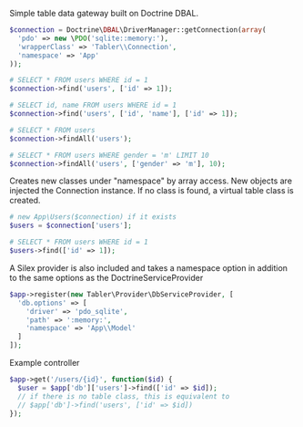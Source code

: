 Simple table data gateway built on Doctrine DBAL.

```php
$connection = Doctrine\DBAL\DriverManager::getConnection(array(
  'pdo' => new \PDO('sqlite::memory:'),
  'wrapperClass' => 'Tabler\\Connection',
  'namespace' => 'App'
));

# SELECT * FROM users WHERE id = 1
$connection->find('users', ['id' => 1]);

# SELECT id, name FROM users WHERE id = 1
$connection->find('users', ['id', 'name'], ['id' => 1]);

# SELECT * FROM users
$connection->findAll('users');

# SELECT * FROM users WHERE gender = 'm' LIMIT 10
$connection->findAll('users', ['gender' => 'm'], 10);
```

Creates new classes under "namespace" by array access.
New objects are injected the Connection instance.
If no class is found, a virtual table class is created.

```php
# new App\Users($connection) if it exists
$users = $connection['users'];

# SELECT * FROM users WHERE id = 1
$users->find(['id' => 1]);
```

A Silex provider is also included and takes a namespace option in addition
to the same options as the DoctrineServiceProvider
```php
$app->register(new Tabler\Provider\DbServiceProvider, [
  'db.options' => [
    'driver' => 'pdo_sqlite',
    'path' => ':memory:',
    'namespace' => 'App\\Model'
  ]
]);
```

Example controller
```php
$app->get('/users/{id}', function($id) {
  $user = $app['db']['users']->find(['id' => $id]);
  // if there is no table class, this is equivalent to
  // $app['db']->find('users', ['id' => $id])
});
```
